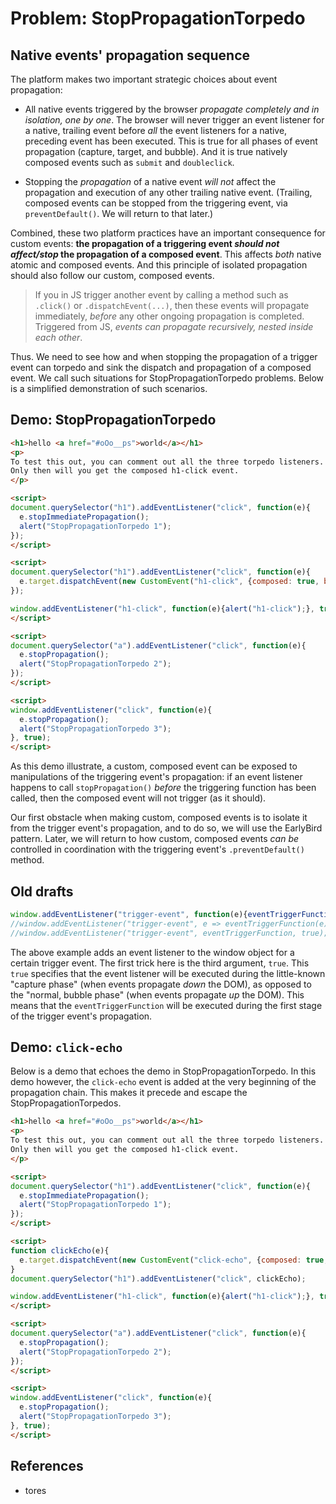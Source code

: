 # Problem: StopPropagationTorpedo

## Native events' propagation sequence

The platform makes two important strategic choices about event propagation:
 
 * All native events triggered by the browser *propagate completely and in isolation, one by one*.
   The browser will never trigger an event listener for a native, trailing event before *all* 
   the event listeners for a native, preceding event has been executed.
   This is true for all phases of event propagation (capture, target, and bubble).
   And it is true natively composed events such as `submit` and `doubleclick`.
   
 * Stopping the *propagation* of a native event *will not* affect the propagation and execution of
   any other trailing native event. (Trailing, composed events can be stopped from the triggering
   event, via `preventDefault()`. We will return to that later.)

Combined, these two platform practices have an important consequence for custom events:
**the propagation of a triggering event *should not affect/stop* the propagation of a composed event**. 
This affects *both* native atomic and composed events. 
And this principle of isolated propagation should also follow our custom, composed events.

> If you in JS trigger another event by calling a method such as `.click()` or `.dispatchEvent(...)`,
  then these events will propagate immediately, *before* any other ongoing propagation
  is completed. Triggered from JS, *events can propagate recursively, nested inside each other*.

Thus. We need to see how and when stopping the propagation of a trigger event can torpedo and sink
the dispatch and propagation of a composed event. We call such situations for StopPropagationTorpedo problems.
Below is a simplified demonstration of such scenarios.

## Demo: StopPropagationTorpedo

```html
<h1>hello <a href="#oOo__ps">world</a></h1>
<p>
To test this out, you can comment out all the three torpedo listeners. 
Only then will you get the composed h1-click event.
</p>

<script>
document.querySelector("h1").addEventListener("click", function(e){
  e.stopImmediatePropagation();
  alert("StopPropagationTorpedo 1");
});
</script>

<script>
document.querySelector("h1").addEventListener("click", function(e){
  e.target.dispatchEvent(new CustomEvent("h1-click", {composed: true, bubbles: true}));
});

window.addEventListener("h1-click", function(e){alert("h1-click");}, true);
</script>

<script>
document.querySelector("a").addEventListener("click", function(e){
  e.stopPropagation();
  alert("StopPropagationTorpedo 2");
});
</script>

<script>
window.addEventListener("click", function(e){
  e.stopPropagation();
  alert("StopPropagationTorpedo 3");
}, true);
</script>
```
As this demo illustrate, a custom, composed event can be exposed to manipulations of the
triggering event's propagation: if an event listener happens to call `stopPropagation()` *before*
the triggering function has been called, then the composed event will not trigger (as it should).

Our first obstacle when making custom, composed events is to isolate it from the trigger event's
propagation, and to do so, we will use the EarlyBird pattern.
Later, we will return to how custom, composed events *can be* controlled in coordination with the
triggering event's `.preventDefault()` method.

## Old drafts

```javascript
window.addEventListener("trigger-event", function(e){eventTriggerFunction(e)}, true);
//window.addEventListener("trigger-event", e => eventTriggerFunction(e), true); //works, but not everywhere
//window.addEventListener("trigger-event", eventTriggerFunction, true); cannot be used with the CallShotgun pattern.
```

The above example adds an event listener to the window object for a certain trigger event.
The first trick here is the third argument, `true`.
This `true` specifies that the event listener will be executed during the little-known "capture phase"
(when events propagate *down* the DOM), as opposed to the "normal, bubble phase" 
(when events propagate *up* the DOM).
This means that the `eventTriggerFunction` will be executed during the first stage of 
the trigger event's propagation.

## Demo: `click-echo`

Below is a demo that echoes the demo in StopPropagationTorpedo. 
In this demo however, the `click-echo` event is added at the very beginning of the propagation chain.
This makes it precede and escape the StopPropagationTorpedos.

```html
<h1>hello <a href="#oOo__ps">world</a></h1>
<p>
To test this out, you can comment out all the three torpedo listeners. 
Only then will you get the composed h1-click event.
</p>

<script>
document.querySelector("h1").addEventListener("click", function(e){
  e.stopImmediatePropagation();
  alert("StopPropagationTorpedo 1");
});
</script>

<script>
function clickEcho(e){
  e.target.dispatchEvent(new CustomEvent("click-echo", {composed: true, bubbles: true}));
}
document.querySelector("h1").addEventListener("click", clickEcho);

window.addEventListener("h1-click", function(e){alert("h1-click");}, true);
</script>

<script>
document.querySelector("a").addEventListener("click", function(e){
  e.stopPropagation();
  alert("StopPropagationTorpedo 2");
});
</script>

<script>
window.addEventListener("click", function(e){
  e.stopPropagation();
  alert("StopPropagationTorpedo 3");
}, true);
</script>
```


## References

 * tores
